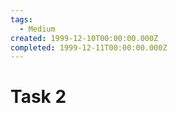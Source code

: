 ```yaml
---
tags:
  - Medium
created: 1999-12-10T00:00:00.000Z
completed: 1999-12-11T00:00:00.000Z
---
```


# Task 2
